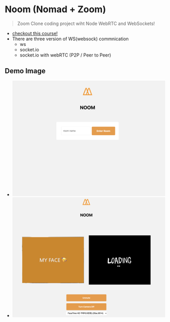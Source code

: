 # Noom (Nomad + Zoom)

> Zoom Clone coding project wiht Node WebRTC and WebSockets!

- [checkout this course!](https://nomadcoders.co/noom/lectures/3074)
- There are three version of WS(websock) commnication
    - ws
    - socket.io
    - socket.io with webRTC (P2P / Peer to Peer)

## Demo Image

- ![ex1](https://raw.githubusercontent.com/Nuung/all-about-javascript/main/NomadJS-Zoom/src/public/noom_ex_1.png)
- ![ex2](https://raw.githubusercontent.com/Nuung/all-about-javascript/main/NomadJS-Zoom/src/public/noom_ex_2.png)
